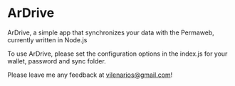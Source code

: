 # ArDrive
ArDrive, a simple app that synchronizes your data with the Permaweb, currently written in Node.js

To use ArDrive, please set the configuration options in the index.js for your wallet, password and sync folder.

Please leave me any feedback at vilenarios@gmail.com!
